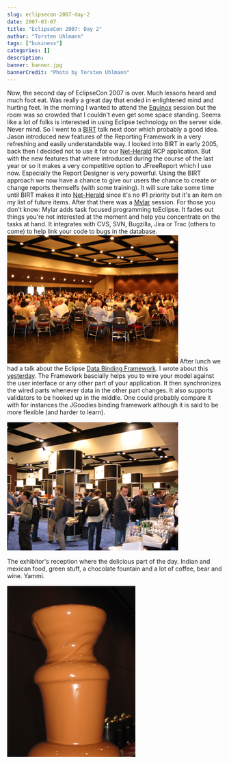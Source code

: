 ```yaml
---
slug: eclipsecon-2007-day-2
date: 2007-03-07
title: "EclipseCon 2007: Day 2"
author: "Torsten Uhlmann"
tags: ["business"]
categories: []
description:
banner: banner.jpg
bannerCredit: "Photo by Torsten Uhlmann"
---
```


Now, the second day of EclipseCon 2007 is over. Much lessons heard and much foot eat. Was really a great day that ended in enlightened mind and hurting feet. In the morning I wanted to attend the [Equinox](http://www.eclipsecon.org/2007/index.php?page=sub/&id=3762) session but the room was so crowded that I couldn't even get some space standing. Seems like a lot of folks is interested in using Eclipse technology on the server side. Never mind. So I went to a [BIRT](http://www.eclipsecon.org/2007/index.php?page=sub/&id=3925) talk next door which probably a good idea. Jason introduced new features of the Reporting Framework in a very refreshing and easily understandable way. I looked into BIRT in early 2005, back then I decided not to use it for our [Net-Herald](http://cms.agynamix.de/agynamix-net-herald-3.html) RCP application. But with the new features that where introduced during the course of the last year or so it makes a very competitive option to JFreeReport which I use now. Especially the Report Designer is very powerful. Using the BIRT approach we now have a chance to give our users the chance to create or change reports themselfs (with some training). It will sure take some time until BIRT makes it into [Net-Herald](http://cms.agynamix.de/agynamix-net-herald-3.html) since it's no \#1 priority but it's an item on my list of future items. After that there was a [Mylar](http://www.eclipsecon.org/2007/index.php?page=sub/&id=3855) session. For those you don't know: Mylar adds task focused programming toEclipse. It fades out things you're not interested at the moment and help you concentrate on the tasks at hand. It integrates with CVS, SVN, Bugzilla, Jira or Trac (others to come) to help link your code to bugs in the database. [![img\_1704.png](./img_1704.png)](./img_1704.png "img_1704.png") After lunch we had a talk about the Eclipse [Data Binding Framework](http://www.eclipsecon.org/2007/index.php?page=sub/&id=3743). I wrote about this [yesterday](http://blog.agynamix.de/?p=79). The Framework bascially helps you to wire your model against the user interface or any other part of your application. It then synchronizes the wired parts whenever data in the other part changes. It also supports validators to be hooked up in the middle. One could probably compare it with for instances the JGoodies binding framework although it is said to be more flexible (and harder to learn). [](./img_1724.png "img_1724.png")

![img\_1724.png](./img_1724.png)

The exhibitor's reception where the delicious part of the day. Indian and mexican food, green stuff, a chocolate fountain and a lot of coffee, bear and wine. Yammi.

[![img\_1712.png](./img_1712.png)](./img_1712.png "img_1712.png")
